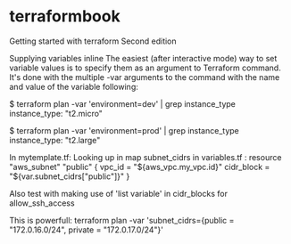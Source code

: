 # terraformbook

Getting started with terraform Second edition

Supplying variables inline
The easiest (after interactive mode) way to set variable values is to specify them as an argument to Terraform command.
It's done with the multiple -var arguments to the command with the name and value of the variable following:


$ terraform plan -var 'environment=dev' | grep instance_type
      instance_type:                         "t2.micro"

$ terraform plan -var 'environment=prod' | grep instance_type
      instance_type:                         "t2.large"

In mytemplate.tf:
Looking up in map subnet_cidrs in variables.tf :
resource "aws_subnet" "public" {
 vpc_id     = "${aws_vpc.my_vpc.id}"
 cidr_block = "${var.subnet_cidrs["public"]}"
}


Also test with  making use of 'list variable' in cidr_blocks for allow_ssh_access

This is powerfull:
terraform plan -var 'subnet_cidrs={public = "172.0.16.0/24", private = "172.0.17.0/24"}'
